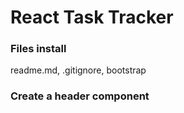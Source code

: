 # React Task Tracker

### Files install

readme.md, .gitignore, bootstrap

### Create a header component
